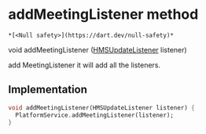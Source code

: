 


# addMeetingListener method




    *[<Null safety>](https://dart.dev/null-safety)*




void addMeetingListener
([HMSUpdateListener](../../hmssdk_flutter/HMSUpdateListener-class.md) listener)





<p>add MeetingListener it will add all the listeners.</p>



## Implementation

```dart
void addMeetingListener(HMSUpdateListener listener) {
  PlatformService.addMeetingListener(listener);
}
```







